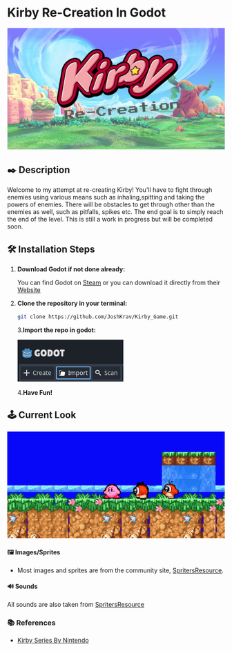 # Kirby Re-Creation In Godot

 ![Title](./images/Kirby_Title.png)  
 
## ✒️ Description

Welcome to my attempt at re-creating Kirby! You'll have to fight through enemies using various means such as inhaling,spitting and taking the powers of enemies. There will be obstacles to get through 
other than the enemies as well, such as pitfalls, spikes etc. The end goal is to simply reach the end of the level. This is still a work in progress but will be completed soon.

## 🛠 Installation Steps

1. **Download Godot if not done already:**

   You can find Godot on [Steam](https://store.steampowered.com/app/404790/Godot_Engine/) or you can download it directly from their [Website](https://godotengine.org/)
   
2. **Clone the repository in your terminal:**
   ```bash
   git clone https://github.com/JoshKrav/Kirby_Game.git
   ```
   
   3.**Import the repo in godot:**

   ![Import](./images/godot.png)  

   4.**Have Fun!**

## 🕹️ Current Look

![Import](./images/kirbyimage.png) 

   
#### 🖼️ Images/Sprites

-   Most images and sprites are from the community site, [SpritersResource](https://www.spriters-resource.com/game_boy_advance/kirbyandtheamazingmirror/sheet/2658/?source=genre).

#### 🔊 Sounds

All sounds are also taken from [SpritersResource](https://www.spriters-resource.com/game_boy_advance/kirbyandtheamazingmirror/sheet/2658/?source=genre)

### 📚 References

-   [Kirby Series By Nintendo](https://en.wikipedia.org/wiki/Kirby_(series))
